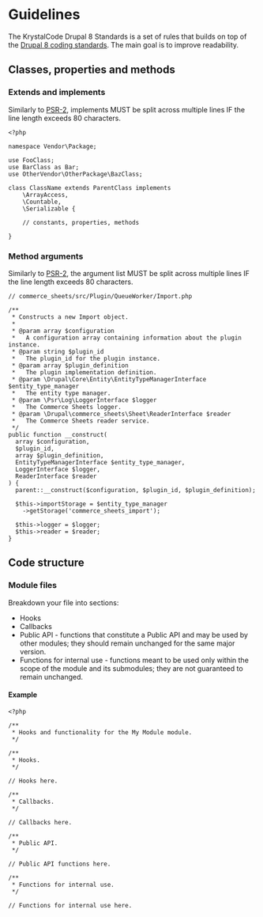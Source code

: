 # Guidelines

The KrystalCode Drupal 8 Standards is a set of rules that builds on top of the [Drupal 8 coding standards](https://www.drupal.org/docs/develop/standards). The main goal is to improve readability.

## Classes, properties and methods

### Extends and implements

Similarly to [PSR-2](https://www.php-fig.org/psr/psr-2/#41-extends-and-implements), implements MUST be split across multiple lines IF the line length exceeds 80 characters.

```
<?php

namespace Vendor\Package;

use FooClass;
use BarClass as Bar;
use OtherVendor\OtherPackage\BazClass;

class ClassName extends ParentClass implements
    \ArrayAccess,
    \Countable,
    \Serializable {

    // constants, properties, methods

}
```

### Method arguments

Similarly to [PSR-2](https://www.php-fig.org/psr/psr-2/#44-method-arguments), the argument list MUST be split across multiple lines IF the line length exceeds 80 characters.

```
// commerce_sheets/src/Plugin/QueueWorker/Import.php

/**
 * Constructs a new Import object.
 *
 * @param array $configuration
 *   A configuration array containing information about the plugin instance.
 * @param string $plugin_id
 *   The plugin_id for the plugin instance.
 * @param array $plugin_definition
 *   The plugin implementation definition.
 * @param \Drupal\Core\Entity\EntityTypeManagerInterface $entity_type_manager
 *   The entity type manager.
 * @param \Psr\Log\LoggerInterface $logger
 *   The Commerce Sheets logger.
 * @param \Drupal\commerce_sheets\Sheet\ReaderInterface $reader
 *   The Commerce Sheets reader service.
 */                                                                   
public function __construct(
  array $configuration,
  $plugin_id,
  array $plugin_definition,
  EntityTypeManagerInterface $entity_type_manager,
  LoggerInterface $logger,
  ReaderInterface $reader
) {
  parent::__construct($configuration, $plugin_id, $plugin_definition);

  $this->importStorage = $entity_type_manager
    ->getStorage('commerce_sheets_import');

  $this->logger = $logger;
  $this->reader = $reader;
}
```

## Code structure

### Module files

Breakdown your file into sections:

* Hooks
* Callbacks
* Public API - functions that constitute a Public API and may be used by other modules; they should remain unchanged for the same major version.
* Functions for internal use - functions meant to be used only within the scope of the module and its submodules; they are not guaranteed to remain unchanged.

#### Example

```
<?php

/**
 * Hooks and functionality for the My Module module.
 */

/**
 * Hooks.
 */

// Hooks here.

/**
 * Callbacks.
 */

// Callbacks here.

/**
 * Public API.
 */

// Public API functions here.

/**
 * Functions for internal use.
 */

// Functions for internal use here.
```
